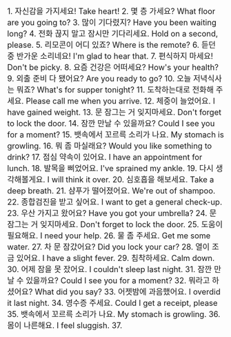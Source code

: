 <div style="font-size: 18px">
1. 자신감을 가지세요!	Take heart!
2. 몇 층 가세요?	What floor are you going to?
3. 많이 기다렸지?	Have you been waiting long?
4. 전화 끊지 말고 잠시만 기다리세요.	Hold on a second, please.
5. 리모콘이 어디 있죠?	Where is the remote?
6. 듣던 중 반가운 소리네요!	I'm glad to hear that.
7. 편식하지 마세요!	Don't be picky.
8. 요즘 건강은 어떠세요?	How's your health?
9. 외출 준비 다 됐어요?	Are you ready to go?
10. 오늘 저녁식사는 뭐죠?	What's for supper tonight?
11. 도착하는대로 전화해 주세요.	Please call me when you arrive.
12. 체중이 늘었어요.	I have gained weight.
13. 문 잠그는 거 잊지마세요.	Don't forget to lock the door.
14. 잠깐 만날 수 있을까요?	Could I see you for a moment?
15. 뱃속에서 꼬르륵 소리가 나요.	My stomach is growling.
16. 뭐 좀 마실래요?	Would you like something to drink?
17. 점심 약속이 있어요.	I have an appointment for lunch.
18. 발목을 삐었어요.	I've sprained my ankle.
19. 다시 생각해볼게요.	I will think it over.
20. 심호흡을 해보세요.	Take a deep breath.
21. 샴푸가 떨어졌어요.	We're out of shampoo.
22. 종합검진을 받고 싶어요.	I want to get a general check-up.
23. 우산 가지고 왔어요?	Have you got your umbrella?
24. 문 잠그는 거 잊지마세요.	Don't forget to lock the door.
25. 도움이 필요해요.	I need your help.
26. 물 좀 주세요.	Get me some water.
27. 차 문 잠갔어요?	Did you lock your car?
28. 열이 조금 있어요.	I have a slight fever.
29. 침착하세요.	Calm down.
30. 어제 잠을 못 잤어요.	I couldn't sleep last night.
31. 잠깐 만날 수 있을까요?	Could I see you for a moment?
32. 뭐라고 하셨어요?	What did you say?
33. 어젯밤에 과음했어요.	I overdid it last night.
34. 영수증 주세요.	Could I get a receipt, please
35. 뱃속에서 꼬르륵 소리가 나요.	My stomach is growling.
36. 몸이 나른해요.	I feel sluggish.
37.

</div>
